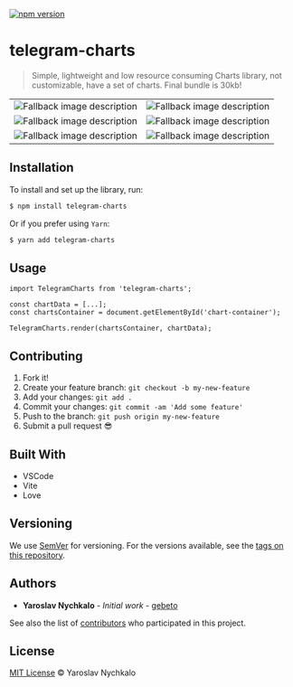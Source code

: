 [![npm version](https://badge.fury.io/js/telegram-charts.svg)](https://badge.fury.io/js/telegram-charts)

# telegram-charts

> Simple, lightweight and low resource consuming Charts library, not customizable, have a set of charts. Final bundle is 30kb!

<table>
   <tr>
      <td>
         <picture>
            <source media="(prefers-color-scheme: dark)" srcset="https://github.com/user-attachments/assets/9cec7aa3-ea86-4021-b804-dfdc4207b865">
            <source media="(prefers-color-scheme: light)" srcset="https://github.com/user-attachments/assets/70c5cdac-3232-43a2-8dc3-f49892ae5f4f">
            <img alt="Fallback image description" src="https://github.com/user-attachments/assets/70c5cdac-3232-43a2-8dc3-f49892ae5f4f">
         </picture>
      </td>
      <td>
         <picture>
            <source media="(prefers-color-scheme: dark)" srcset="https://github.com/user-attachments/assets/4c9c93d8-749d-4b7e-87b9-27d68bab2d3a">
            <source media="(prefers-color-scheme: light)" srcset="https://github.com/user-attachments/assets/661239cf-a1d0-407d-9d97-c4bd60851dfc">
            <img alt="Fallback image description" src="https://github.com/user-attachments/assets/661239cf-a1d0-407d-9d97-c4bd60851dfc">
         </picture>
      </td>
   </tr>
   <tr>
      <td>
         <picture>
            <source media="(prefers-color-scheme: dark)" srcset="https://github.com/user-attachments/assets/4fe0c3b1-ce32-4cea-b0ab-21374fd0f4ee">
            <source media="(prefers-color-scheme: light)" srcset="https://github.com/user-attachments/assets/96284192-9696-4019-aa5b-44b891370944">
            <img alt="Fallback image description" src="https://github.com/user-attachments/assets/96284192-9696-4019-aa5b-44b891370944">
         </picture>
      </td>
      <td>
         <picture>
            <source media="(prefers-color-scheme: dark)" srcset="https://github.com/user-attachments/assets/e32f26d6-ee3f-4161-accd-50cff9c27526">
            <source media="(prefers-color-scheme: light)" srcset="https://github.com/user-attachments/assets/1efa7ff8-7a4e-4d27-8752-fa18f2a17b81">
            <img alt="Fallback image description" src="https://github.com/user-attachments/assets/1efa7ff8-7a4e-4d27-8752-fa18f2a17b81">
         </picture>
      </td>
   </tr>
   <tr>
      <td>
         <picture>
            <source media="(prefers-color-scheme: dark)" srcset="https://github.com/user-attachments/assets/893dc1c2-1ef5-4047-8cea-f11394d162ad">
            <source media="(prefers-color-scheme: light)" srcset="https://github.com/user-attachments/assets/ee4b66ec-c5cf-4545-9b46-51cec536aa84">
            <img alt="Fallback image description" src="https://github.com/user-attachments/assets/ee4b66ec-c5cf-4545-9b46-51cec536aa84">
         </picture>
      </td>
      <td>
         <picture>
            <source media="(prefers-color-scheme: dark)" srcset="https://github.com/user-attachments/assets/664073a3-4171-4fcd-b689-a491ff702edf">
            <source media="(prefers-color-scheme: light)" srcset="https://github.com/user-attachments/assets/57fa312a-1f34-470a-aa8a-a3d62e11d39f">
            <img alt="Fallback image description" src="https://github.com/user-attachments/assets/57fa312a-1f34-470a-aa8a-a3d62e11d39f">
         </picture>
      </td>
   </tr>
</table>


## Installation

To install and set up the library, run:

```sh
$ npm install telegram-charts
```

Or if you prefer using `Yarn`:

```sh
$ yarn add telegram-charts
```

## Usage

```tsx
import TelegramCharts from 'telegram-charts';

const chartData = [...];
const chartsContainer = document.getElementById('chart-container');

TelegramCharts.render(chartsContainer, chartData);
```


## Contributing

1.  Fork it!
2.  Create your feature branch: `git checkout -b my-new-feature`
3.  Add your changes: `git add .`
4.  Commit your changes: `git commit -am 'Add some feature'`
5.  Push to the branch: `git push origin my-new-feature`
6.  Submit a pull request :sunglasses:


## Built With

* VSCode
* Vite
* Love


## Versioning

We use [SemVer](http://semver.org/) for versioning. For the versions available, see the [tags on this repository](https://github.com/gebeto/telegram-charts/tags).


## Authors

* **Yaroslav Nychkalo** - *Initial work* - [gebeto](https://github.com/gebeto)

See also the list of [contributors](https://github.com/gebeto/telegram-charts/contributors) who participated in this project.


## License

[MIT License](LICENSE) © Yaroslav Nychkalo